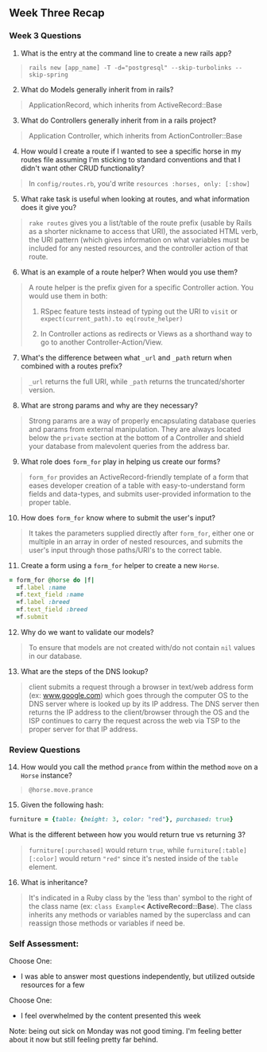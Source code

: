 ## Week Three Recap

### Week 3 Questions

1. What is the entry at the command line to create a new rails app?
> `rails new [app_name] -T -d="postgresql" --skip-turbolinks --skip-spring`
2. What do Models generally inherit from in rails?
> ApplicationRecord, which inherits from ActiveRecord::Base
3. What do Controllers generally inherit from in a rails project?
> Application Controller, which inherits from ActionController::Base
4. How would I create a route if I wanted to see a specific horse in my routes file assuming I'm sticking to standard conventions and that I didn't want other CRUD functionality?
> In `config/routes.rb`, you'd write `resources :horses, only: [:show]`
5. What rake task is useful when looking at routes, and what information does it give you?
> `rake routes` gives you a list/table of the route prefix (usable by Rails as a shorter nickname to access that URI), the associated HTML verb, the URI pattern (which gives information on what variables must be included for any nested resources, and the controller action of that route.
6. What is an example of a route helper? When would you use them?
> A route helper is the prefix given for a specific Controller action. You would use them in both:
> 1. RSpec feature tests instead of typing out the URI to `visit` or `expect(current_path).to eq(route_helper)`
>
> 2. In Controller actions as redirects or Views as a shorthand way to go to another Controller-Action/View.
7. What's the difference between what `_url` and `_path` return when combined with a routes prefix?
> `_url` returns the full URI, while `_path` returns the truncated/shorter version.
8. What are strong params and why are they necessary?
> Strong params are a way of properly encapsulating database queries and params from external manipulation. They are always located below the `private` section at the bottom of a Controller and shield your database from malevolent queries from the address bar.
9. What role does `form_for` play in helping us create our forms?
>`form_for` provides an ActiveRecord-friendly template of a form that eases developer creation of a table with easy-to-understand form fields and data-types, and submits user-provided information to the proper table.
10. How does `form_for` know where to submit the user's input?
> It takes the parameters supplied directly after `form_for`, either one or multiple in an array in order of nested resources, and submits the user's input through those paths/URI's to the correct table.
11. Create a form using a `form_for` helper to create a new `Horse`. 
```ruby
= form_for @horse do |f|
  =f.label :name
  =f.text_field :name
  =f.label :breed
  =f.text_field :breed
  =f.submit
```
12. Why do we want to validate our models?
> To ensure that models are not created with/do not contain `nil` values in our database.
13. What are the steps of the DNS lookup?
> client submits a request through a browser in text/web address form (ex: www.google.com) which goes through the computer OS to the DNS server where is looked up by its IP address. The DNS server then returns the IP address to the client/browser through the OS and the ISP continues to carry the request across the web via TSP to the proper server for that IP address.

### Review Questions
14. How would you call the method `prance` from within the method `move` on a `Horse` instance?
> `@horse.move.prance`
15. Given the following hash:
```ruby
furniture = {table: {height: 3, color: "red"}, purchased: true}
```
What is the different between how you would return true vs returning 3?  
> `furniture[:purchased]` would return `true`, while `furniture[:table][:color]` would return `"red"` since it's nested inside of the `table` element.

16. What is inheritance?
> It's indicated in a Ruby class by the 'less than' symbol to the right of the class name (ex: `class Example`**< ActiveRecord::Base**). The class inherits any methods or variables named by the superclass and can reassign those methods or variables if need be.

### Self Assessment:
Choose One:
* I was able to answer most questions independently, but utilized outside resources for a few

Choose One:
* I feel overwhelmed by the content presented this week

Note: being out sick on Monday was not good timing. I'm feeling better about it now but still feeling pretty far behind.

